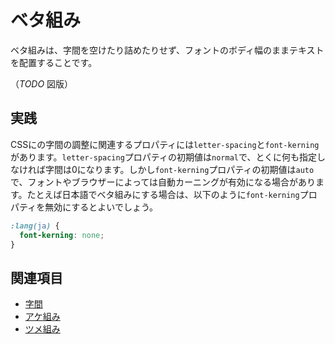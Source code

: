 # ベタ組み

ベタ組みは、字間を空けたり詰めたりせず、フォントのボディ幅のままテキストを配置することです。

（*TODO* 図版）

## 実践

CSSにの字間の調整に関連するプロパティには`letter-spacing`と`font-kerning`があります。`letter-spacing`プロパティの初期値は`normal`で、とくに何も指定しなければ字間は0になります。しかし`font-kerning`プロパティの初期値は`auto`で、フォントやブラウザーによっては自動カーニングが有効になる場合があります。たとえば日本語でベタ組みにする場合は、以下のように`font-kerning`プロパティを無効にするとよいでしょう。

```css
:lang(ja) {
  font-kerning: none;
}
```

## 関連項目

- [字間](./letter-space.md)
- [アケ組み](./akegumi.md)
- [ツメ組み](./tsumegumi.md)
